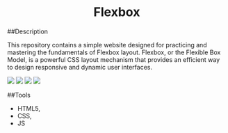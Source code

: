 <h1 align='center'>Flexbox</h1>

##Description

This repository contains a simple website designed for practicing and mastering the fundamentals of Flexbox layout. Flexbox, or the Flexible Box Model, is a powerful CSS layout mechanism that provides an efficient way to design responsive and dynamic user interfaces.

<img src='./img/align-items.png> width="100%"'>
<img src='./img/align-items.png width="100%"'>
<img src='./img/align-items.png width="100%"'>
<img src='./img/align-items.png width="100%"'>

##Tools

- HTML5,
- CSS,
- JS
